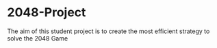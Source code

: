 # 2048-Project
The aim of this  student project is to create the most efficient strategy to solve the 2048 Game
